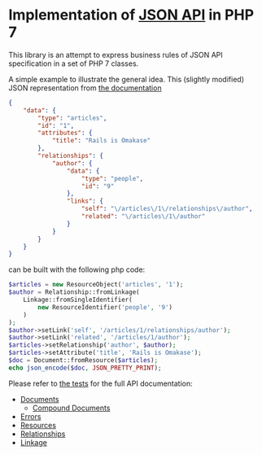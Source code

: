 # Implementation of [JSON API](http://jsonapi.org) in PHP 7
This library is an attempt to express business rules of JSON API specification in a set of PHP 7 classes.

A simple example to illustrate the general idea. This (slightly modified) JSON representation from
[the documentation](http://jsonapi.org/format/#document-resource-objects)

```json
{
    "data": {
        "type": "articles",
        "id": "1",
        "attributes": {
            "title": "Rails is Omakase"
        },
        "relationships": {
            "author": {
                "data": {
                    "type": "people",
                    "id": "9"
                },
                "links": {
                    "self": "\/articles\/1\/relationships\/author",
                    "related": "\/articles\/1\/author"
                }
            }
        }
    }
}
```
can be built with the following php code:
```php
$articles = new ResourceObject('articles', '1');
$author = Relationship::fromLinkage(
    Linkage::fromSingleIdentifier(
        new ResourceIdentifier('people', '9')
    )
);
$author->setLink('self', '/articles/1/relationships/author');
$author->setLink('related', '/articles/1/author');
$articles->setRelationship('author', $author);
$articles->setAttribute('title', 'Rails is Omakase');
$doc = Document::fromResource($articles);
echo json_encode($doc, JSON_PRETTY_PRINT);
```

Please refer to [the tests](./test) for the full API documentation:
* [Documents](./test/Document/DocumentTest.php)
    * [Compound Documents](./test/Document/CompoundDocumentTest.php)
* [Errors](./test/Document/ErrorTest.php)
* [Resources](./test/Document/Resource/ResourceTest.php)
* [Relationships](./test/Document/Resource/Relationship/RelationshipTest.php)
* [Linkage](./test/Document/Resource/Relationship/LinkageTest.php)
